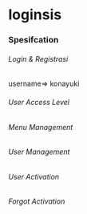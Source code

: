 # loginsis

### Spesifcation

###### Login & Registrasi
username=> konayuki
###### User Access Level

###### Menu Management

###### User Management

###### User Activation

###### Forgot Activation
